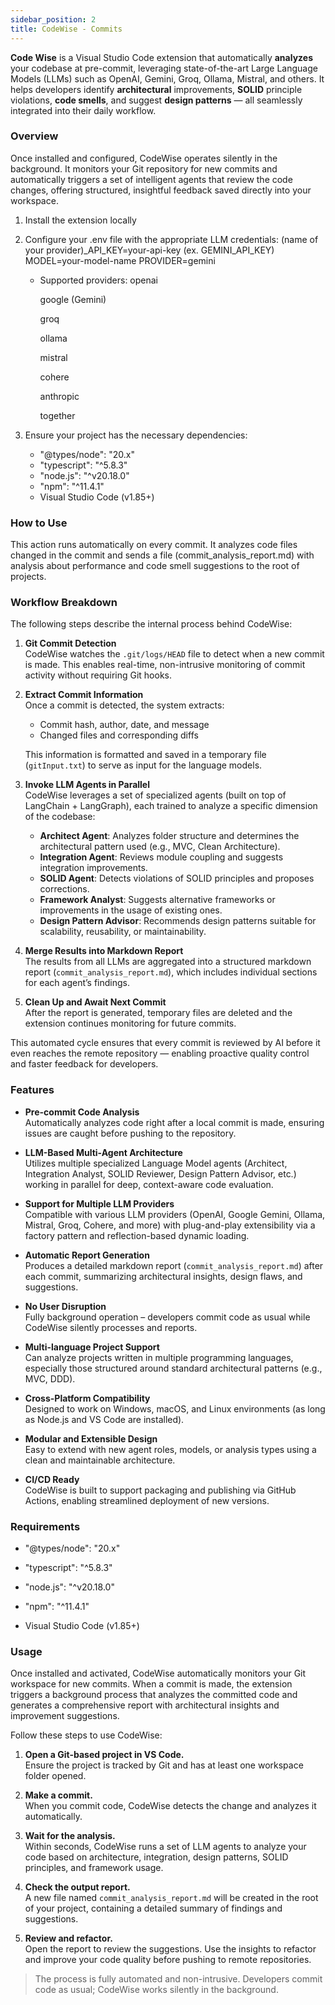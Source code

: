 ```yaml
---
sidebar_position: 2
title: CodeWise - Commits
---
```


**Code Wise** is a Visual Studio Code extension that automatically **analyzes** your codebase at pre-commit, leveraging state-of-the-art Large Language Models (LLMs) such as OpenAI, Gemini, Groq, Ollama, Mistral, and others. It helps developers identify **architectural** improvements, **SOLID** principle violations, **code smells**, and suggest **design patterns** — all seamlessly integrated into their daily workflow.

### Overview

Once installed and configured, CodeWise operates silently in the background. It monitors your Git repository for new commits and automatically triggers a set of intelligent agents that review the code changes, offering structured, insightful feedback saved directly into your workspace.


1. Install the extension locally
2. Configure your .env file with the appropriate LLM credentials:
    (name of your provider)_API_KEY=your-api-key (ex. GEMINI_API_KEY)
    MODEL=your-model-name
    PROVIDER=gemini 
    - Supported providers:
        openai

        google (Gemini)

        groq

        ollama

        mistral

        cohere

        anthropic

        together  

3. Ensure your project has the necessary dependencies:
    * "@types/node": "20.x"
    * "typescript": "^5.8.3"
    * "node.js": "^v20.18.0"
    * "npm": "^11.4.1"
    * Visual Studio Code (v1.85+)

### How to Use

This action runs automatically on every commit. It analyzes code files changed in the commit and sends a file (commit_analysis_report.md) with analysis about performance and code smell suggestions to the root of projects. 

### Workflow Breakdown

The following steps describe the internal process behind CodeWise:

1. **Git Commit Detection**  
   CodeWise watches the `.git/logs/HEAD` file to detect when a new commit is made. This enables real-time, non-intrusive monitoring of commit activity without requiring Git hooks.

2. **Extract Commit Information**  
   Once a commit is detected, the system extracts:
   - Commit hash, author, date, and message
   - Changed files and corresponding diffs

   This information is formatted and saved in a temporary file (`gitInput.txt`) to serve as input for the language models.

3. **Invoke LLM Agents in Parallel**  
   CodeWise leverages a set of specialized agents (built on top of LangChain + LangGraph), each trained to analyze a specific dimension of the codebase:
   - **Architect Agent**: Analyzes folder structure and determines the architectural pattern used (e.g., MVC, Clean Architecture).
   - **Integration Agent**: Reviews module coupling and suggests integration improvements.
   - **SOLID Agent**: Detects violations of SOLID principles and proposes corrections.
   - **Framework Analyst**: Suggests alternative frameworks or improvements in the usage of existing ones.
   - **Design Pattern Advisor**: Recommends design patterns suitable for scalability, reusability, or maintainability.

4. **Merge Results into Markdown Report**  
   The results from all LLMs are aggregated into a structured markdown report (`commit_analysis_report.md`), which includes individual sections for each agent’s findings.

5. **Clean Up and Await Next Commit**  
   After the report is generated, temporary files are deleted and the extension continues monitoring for future commits.

This automated cycle ensures that every commit is reviewed by AI before it even reaches the remote repository — enabling proactive quality control and faster feedback for developers.

### Features

- **Pre-commit Code Analysis**  
  Automatically analyzes code right after a local commit is made, ensuring issues are caught before pushing to the repository.

- **LLM-Based Multi-Agent Architecture**  
  Utilizes multiple specialized Language Model agents (Architect, Integration Analyst, SOLID Reviewer, Design Pattern Advisor, etc.) working in parallel for deep, context-aware code evaluation.

- **Support for Multiple LLM Providers**  
  Compatible with various LLM providers (OpenAI, Google Gemini, Ollama, Mistral, Groq, Cohere, and more) with plug-and-play extensibility via a factory pattern and reflection-based dynamic loading.

- **Automatic Report Generation**  
  Produces a detailed markdown report (`commit_analysis_report.md`) after each commit, summarizing architectural insights, design flaws, and suggestions.

- **No User Disruption**  
  Fully background operation – developers commit code as usual while CodeWise silently processes and reports.

- **Multi-language Project Support**  
  Can analyze projects written in multiple programming languages, especially those structured around standard architectural patterns (e.g., MVC, DDD).

- **Cross-Platform Compatibility**  
  Designed to work on Windows, macOS, and Linux environments (as long as Node.js and VS Code are installed).

- **Modular and Extensible Design**  
  Easy to extend with new agent roles, models, or analysis types using a clean and maintainable architecture.

- **CI/CD Ready**  
  CodeWise is built to support packaging and publishing via GitHub Actions, enabling streamlined deployment of new versions.

### Requirements

* "@types/node": "20.x"

* "typescript": "^5.8.3"

* "node.js": "^v20.18.0"

* "npm": "^11.4.1"

* Visual Studio Code (v1.85+)

### Usage

Once installed and activated, CodeWise automatically monitors your Git workspace for new commits. When a commit is made, the extension triggers a background process that analyzes the committed code and generates a comprehensive report with architectural insights and improvement suggestions.

Follow these steps to use CodeWise:

1. **Open a Git-based project in VS Code.**  
   Ensure the project is tracked by Git and has at least one workspace folder opened.

2. **Make a commit.**  
   When you commit code, CodeWise detects the change and analyzes it automatically.

3. **Wait for the analysis.**  
   Within seconds, CodeWise runs a set of LLM agents to analyze your code based on architecture, integration, design patterns, SOLID principles, and framework usage.

4. **Check the output report.**  
   A new file named `commit_analysis_report.md` will be created in the root of your project, containing a detailed summary of findings and suggestions.

5. **Review and refactor.**  
   Open the report to review the suggestions. Use the insights to refactor and improve your code quality before pushing to remote repositories.

> The process is fully automated and non-intrusive. Developers commit code as usual; CodeWise works silently in the background.
